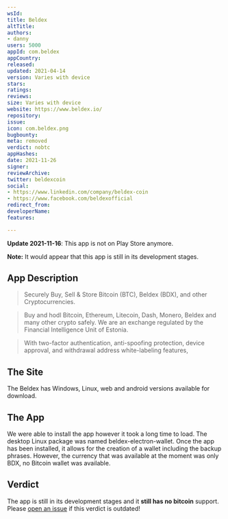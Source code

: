 ```yaml
---
wsId: 
title: Beldex
altTitle: 
authors:
- danny
users: 5000
appId: com.beldex
appCountry: 
released: 
updated: 2021-04-14
version: Varies with device
stars: 
ratings: 
reviews: 
size: Varies with device
website: https://www.beldex.io/
repository: 
issue: 
icon: com.beldex.png
bugbounty: 
meta: removed
verdict: nobtc
appHashes: 
date: 2021-11-26
signer: 
reviewArchive: 
twitter: beldexcoin
social:
- https://www.linkedin.com/company/beldex-coin
- https://www.facebook.com/beldexofficial
redirect_from: 
developerName: 
features: 

---
```


**Update 2021-11-16**: This app is not on Play Store anymore.

**Note:** It would appear that this app is still in its development stages.

## App Description

> Securely Buy, Sell & Store Bitcoin (BTC), Beldex (BDX), and other Cryptocurrencies.

> Buy and hodl Bitcoin, Ethereum, Litecoin, Dash, Monero, Beldex and many other crypto safely. We are an exchange regulated by the Financial Intelligence Unit of Estonia.

> With two-factor authentication, anti-spoofing protection, device approval, and withdrawal address white-labeling features,

## The Site

The Beldex has Windows, Linux, web and android versions available for download.

## The App

We were able to install the app however it took a long time to load. The desktop Linux package was named beldex-electron-wallet. Once the app has been installed, it allows for the creation of a wallet including the backup phrases. However, the currency that was available at the moment was only BDX, no Bitcoin wallet was available.

## Verdict

The app is still in its development stages and it **still has no bitcoin** support. Please [open an issue](https://gitlab.com/walletscrutiny/walletScrutinyCom/-/issues/new) if this verdict is outdated!
